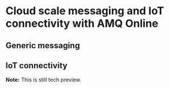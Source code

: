 # Cloud scale messaging and IoT connectivity with AMQ Online 

## Generic messaging

## IoT connectivity

**Note:** This is still tech preview.
